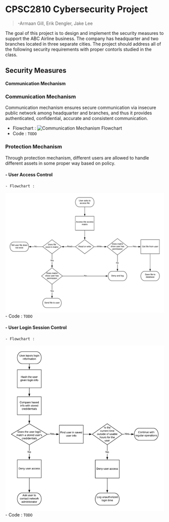 # CPSC2810 Cybersecurity Project
>-Armaan Gill, Erik Dengler, Jake Lee

The goal of this project is to design and implement the security measures to support
the ABC Airline business. The company has headquarter and two branches located in three
separate cities. The project should address all of the following security requirements with
proper contorls studied in the class.

## Security Measures

#### Communication Mechanism
### Communication Mechanism

Communication mechanism ensures secure communication via insecure public network among headquarter
and branches, and thus it provides authenticated, confidential, accurate and consistent communication.

* Flowchart :
![Communication Mechanism Flowchart](/flowcharts/CommMechFlowchart.png)
* Code : `TODO`


### Protection Mechanism

Through protection mechanism, different users are allowed to handle different assets in some proper way based on policy.


#### - User Access Control 
    - Flowchart : 
![Asset Protection Flowchart](/flowcharts/Asset&#32;protection.png)
    - Code : `TODO`

#### - User Login Session Control 
    - Flowchart :
![Initial login Flowchart](/flowcharts/Initial&#32;login.png)
    - Code : `TODO`





